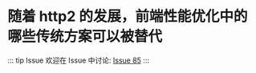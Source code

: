 # 随着 http2 的发展，前端性能优化中的哪些传统方案可以被替代



::: tip Issue 
 欢迎在 Issue 中讨论: [Issue 85](https://github.com/shfshanyue/Daily-Question/issues/85) 
:::